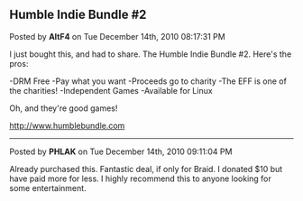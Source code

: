## Humble Indie Bundle #2
Posted by **AltF4** on Tue December 14th, 2010 08:17:31 PM

I just bought this, and had to share. The Humble Indie Bundle #2. Here's the
pros:

-DRM Free
-Pay what you want
-Proceeds go to charity
-The EFF is one of the charities!
-Independent Games
-Available for Linux

Oh, and they're good games!

<http://www.humblebundle.com>

--------------------------------------------------------------------------------

Posted by **PHLAK** on Tue December 14th, 2010 09:11:04 PM

Already purchased this.  Fantastic deal, if only for Braid.  I donated $10 but
have paid more for less.  I highly recommend this to anyone looking for some
entertainment.
